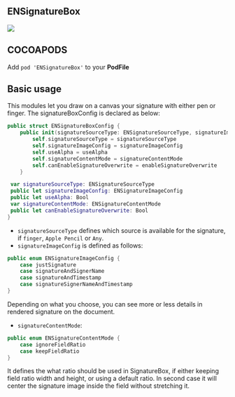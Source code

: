 ## ENSignatureBox

![](https://badgen.net/badge/stable/1.0.1/blue)

## COCOAPODS

Add `pod 'ENSignatureBox'` to your **PodFile**

## Basic usage

This modules let you draw on a canvas your signature with either pen or finger. The signatureBoxConfig is declared as below:

```swift
public struct ENSignatureBoxConfig {
	public init(signatureSourceType: ENSignatureSourceType, signatureImageConfig: ENSignatureImageConfig, useAlpha: Bool, signatureContentMode: ENSignatureContentMode, enableSignatureOverwrite: Bool) {
		self.signatureSourceType = signatureSourceType
		self.signatureImageConfig = signatureImageConfig
		self.useAlpha = useAlpha
		self.signatureContentMode = signatureContentMode
		self.canEnableSignatureOverwrite = enableSignatureOverwrite
	}

 var signatureSourceType: ENSignatureSourceType
 public let signatureImageConfig: ENSignatureImageConfig
 public let useAlpha: Bool
 var signatureContentMode: ENSignatureContentMode
 public let canEnableSignatureOverwrite: Bool
}
```

- `signatureSourceType` defines which source is available for the signature, if `finger`, `Apple Pencil` or `Any`.
- `signatureImageConfig` is defined as follows:

```swift
public enum ENSignatureImageConfig {
	case justSignature
	case signatureAndSignerName
	case signatureAndTimestamp
	case signatureSignerNameAndTimestamp
}
```

Depending on what you choose, you can see more or less details in rendered signature on the document.

- `signatureContentMode`:

```swift
public enum ENSignatureContentMode {
	case ignoreFieldRatio
	case keepFieldRatio
}
```

It defines the what ratio should be used in SignatureBox, if either keeping field ratio width and height, or using a default ratio. In second case it will center the signature image inside the field without stretching it.
